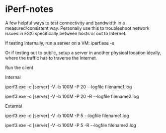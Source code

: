 # iPerf-notes

A few helpful ways to test connectivity and bandwidth in a measured/consistent way.
Personally use this to troubleshoot network issues in ESXi specifically between hosts or out to Internet.


If testing internally, run a server on a VM:
iperf.exe -s

Or if testing out to public, setup a server in another physical location ideally, where the traffic has to traverse the Internet.

Run the client

Internal

iperf3.exe -c [server] -V -b 100M -P 20 --logfile filename1.log

iperf3.exe -c [server] -V -b 100M -P 20 -R --logfile filename2.log

External

iperf3.exe -c [server] -V -b 100M -P 5 --logfile filename1.log

iperf3.exe -c [server] -V -b 100M -P 5 -R --logfile filename2.log
